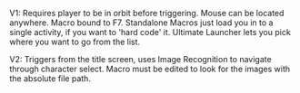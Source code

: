 V1: Requires player to be in orbit before triggering. Mouse can be located anywhere. Macro bound to F7.
    Standalone Macros just load you in to a single activity, if you want to 'hard code' it.
    Ultimate Launcher lets you pick where you want to go from the list.


V2: Triggers from the title screen, uses Image Recognition to navigate through character select. Macro must be edited to look for the images with the absolute file path.
